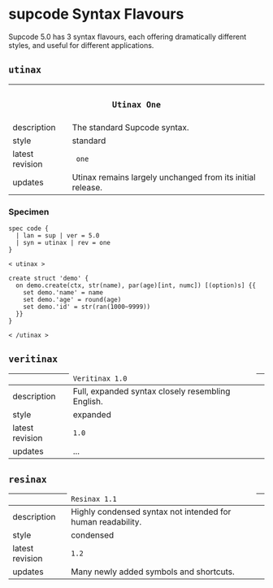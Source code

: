 # supcode Syntax Flavours

Supcode 5.0 has 3 syntax flavours, each offering dramatically different styles, and useful for different applications.

## `utinax`

<table>
  <tr>
    <th colspan="2" > <h3><code> Utinax One </code></h3> </th>
  </tr>
  <tr>
    <td> description </td>
    <td> The standard Supcode syntax. </td>
  </tr>
  <tr>
    <td> style </td>
    <td> standard </td>
  </tr>
  <tr>
    <td> latest revision </td>
    <td> <code> one </code> </td>
  </tr>
  <tr>
    <td> updates </td>
    <td> Utinax remains largely unchanged from its initial release. </td>
  </tr>
</table>

### Specimen

```
spec code {
  | lan = sup | ver = 5.0
  | syn = utinax | rev = one
}

< utinax >

create struct 'demo' {
  on demo.create(ctx, str(name), par(age)[int, numc]) [(option)s] {{
    set demo.'name' = name
    set demo.'age' = round(age)
    set demo.'id' = str(ran(1000~9999))
  }}
}

< /utinax >
```

## `veritinax`

| <td colspan="2"> `Veritinax 1.0` ||
| :-- | :-- |
| description | Full, expanded syntax closely resembling English.
| style | expanded |
| latest revision | `1.0` |
| updates | ... |

## `resinax`

| <td colspan="2"> `Resinax 1.1` ||
| :-- | :-- |
| description | Highly condensed syntax not intended for human readability.
| style | condensed |
| latest revision | `1.2` |
| updates | Many newly added symbols and shortcuts. |
